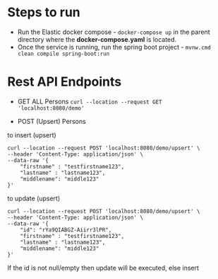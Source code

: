 # Steps to run

- Run the Elastic docker compose - ``docker-compose up`` in the parent directory where the **docker-compose.yaml** is located.
- Once the service is running, run the spring boot project - 
  `mvnw.cmd clean compile spring-boot:run`
  

# Rest API Endpoints
- GET ALL Persons
`curl --location --request GET 'localhost:8080/demo'`
  
- POST (Upsert) Persons

to insert (upsert)
````aidl
curl --location --request POST 'localhost:8080/demo/upsert' \
--header 'Content-Type: application/json' \
--data-raw '{
    "firstname" : "testfirstname123",
    "lastname" : "lastname123",
    "middlename": "middle123"
}'
````

to update (upsert)
```aidl
curl --location --request POST 'localhost:8080/demo/upsert' \
--header 'Content-Type: application/json' \
--data-raw '{
    "id": "rYa9QIABGZ-Aiirr3lPR",
    "firstname" : "testfirstname123",
    "lastname" : "lastname123",
    "middlename": "middle123"
}'
```

If the id is not null/empty then update will be executed, else insert
